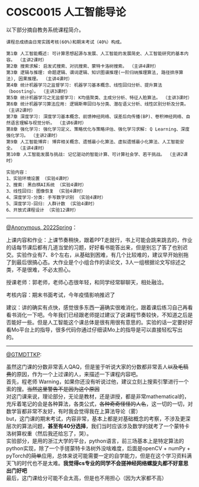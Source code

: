 
# COSC0015 人工智能导论

以下部分摘自教务系统课程简介。

```
课程总成绩由日常实践考核(60%)和期末考试（40%）构成。

第1章 人工智能概述: 可计算思想起源与发展、人工智能的发展简史、人工智能研究的基本内容。 （主讲2课时） 
第2章 搜索求解: 启发式搜索、对抗搜索、蒙特卡洛树搜索。 （主讲4课时） 
第3章 逻辑与推理: 命题逻辑、谓词逻辑、知识图谱推理(一阶归纳推理算法, 路径排序算法), 因果推理。 （主讲4课时） 
第4章 统计机器学习之监督学习: 机器学习基本概念、线性回归分析、提升算法（boosting）。 （主讲3课时） 
第5章 统计机器学习之无监督学习: K均值聚类、主成分分析、特征人脸算法。 （主讲3课时） 
第6章 统计机器学习算法应用: 逻辑斯蒂回归与分类、潜在语义分析、线性区别分析及分类。 （主讲2课时） 
第7章 深度学习: 深度学习基本概念、前馈神经网络、误差后向传播(BP)、卷积神经网络、自然语言理解与视觉分析。 （主讲6课时） 
第8章 强化学习: 强化学习定义、策略优化与策略评估、强化学习求解: Q Learning、深度强化学习。 （主讲2课时） 
第9章 人工智能博弈: 博弈相关概念、遗憾最小化算法、虚拟遗憾最小化算法、人工智能安全。 （主讲4课时） 
第10章 人工智能发展与挑战: 记忆驱动的智能计算、可计算社会学、若干挑战。 （主讲2课时） 

实验内容： 
1、实验环境设置 （实验4课时） 
2、搜索: 黑白棋AI系统 （实验4课时） 
3、线性回归: 图像恢复 （实验4课时） 
4、深度学习-分类: 手写数字识别 （实验4课时） 
5、深度学习-回归: 人群计数 （实验4课时） 
6、开放式课程设计 （实验12课时）
```

---

[@Anonymous, 2022Spring]()：

上课内容和作业：上课节奏稍快，跟着PPT走就行，书上可能会跳来跳去的，作业的话每节课后都有几道当堂的习题，好好看书能答出来，但是别忘了答了也别迟交。实验作业有7、8个左右，从基础到困难，有几个比较难的，建议早开始别拖了到最后很搞心态。大作业是个小组合作的读论文，3人一组根据论文写综述之类，不是很难，不必太担心。

授课老师：郭老师，老师心态很年轻，和同学经常聊聊天，相处融洽。

考核内容：期末书面考试，今年疫情影响推迟了

建议：讲的确实有点快，感觉很多东西一遍确实很难消化，跟着课后练习自己再看看书消化一下吧。今年我们已经跟老师提过建议了说课程节奏较快，不知道之后是否能好一些。但是人工智能这个课总体是很有用很有意思的。实验的话一定要好好看Mo平台上的指导，很多代码你通过仔细读Mo上的指导是可以直接轻松写出的。

---

[@GTMDTTKP](https://github.com/GTMDTTKP773):

虽然这门课的分数非常丢人QAQ，但是鉴于听说大家的分数都非常丢人~~以及毛稿费~~的原因，作为一个上过课的人，来描述一下课程内容吧。  
首先，程老师 Warning，如果你还没有听说过他，建议立刻上搜索引擎进行一个索的搜。~~当然这里警告不是因为这个原因~~   
对这门课来说，理论部分，无论是教材，还是讲授，都是非常mathematical的，充斥着笔记的会是各种算法，各类公式，~~各种奇奇怪怪的人名~~，这一切的一切，对数学盲都非常不友好，有时我会觉得我在上算法导论（雾）  
but，这门课的期末考试，内容非常，基本上都是对基础概念的考察，不涉及更深层次的算法问题，**甚至有40分选择**，我们当时应该涉及数学的就考了一个蒙特卡洛树算权重（然后我还给忘了，哭）。  
实验部分，是用的浙江大学的平台，python语言，前三场基本上是特定算法的python实现，除了一个手搓蒙特卡洛树外没啥难度，后面是openCV + numPy + pyTorch的~~简单~~应用，总体来说可能需要一定的自学能力，但是在这个学习资料满天飞的时代也不是太难。**我觉得cs专业的同学不会搓神经网络螺旋丸都不好意思出门好吧**  
最后，这门课给分可能不会太高，但是也不用担心（因为大家都不高）  